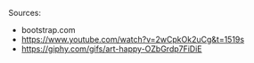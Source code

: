 Sources: 
* bootstrap.com
* https://www.youtube.com/watch?v=2wCpkOk2uCg&t=1519s
* https://giphy.com/gifs/art-happy-OZbGrdp7FiDiE

